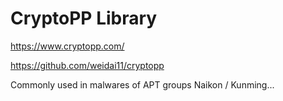 # CryptoPP Library

https://www.cryptopp.com/

https://github.com/weidai11/cryptopp

Commonly used in malwares of APT groups Naikon / Kunming...
